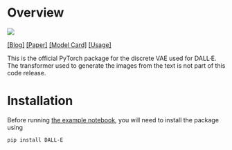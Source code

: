 # Overview

<p>
<a href="https://console.tiyaro.ai/explore?q=dalle-mini/dalle-m&pub=dalle-mini"> <img src="https://tiyaro-public-docs.s3.us-west-2.amazonaws.com/assets/try_on_tiyaro_badge.svg"></a>
</p>


[[Blog]](https://openai.com/blog/dall-e/) [[Paper]](https://arxiv.org/abs/2102.12092) [[Model Card]](model_card.md) [[Usage]](notebooks/usage.ipynb)

This is the official PyTorch package for the discrete VAE used for DALL·E. The transformer used to generate the images from the text is not part of this code release.

# Installation

Before running [the example notebook](notebooks/usage.ipynb), you will need to install the package using

	pip install DALL-E
